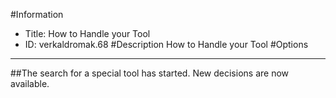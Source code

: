 #Information
 - Title: How to Handle your Tool
 - ID: verkaldromak.68
#Description
How to Handle your Tool
#Options

___
##The search for a special tool has started. New decisions are now available.
